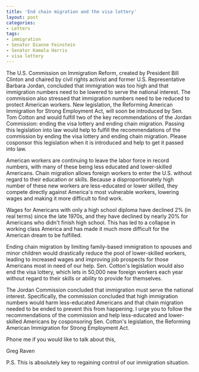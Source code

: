 ```yaml
---
title: 'End chain migration and the visa lottery'
layout: post
categories:
- Letters
tags:
- immigration
- Senator Dianne Feinstein
- Senator Kamala Harris
- visa lottery
---
```


The U.S. Commission on Immigration Reform, created by President Bill Clinton and chaired by civil rights activist and former U.S. Representative Barbara Jordan, concluded that immigration was too high and that immigration numbers need to be lowered to serve the national interest. The commission also stressed that immigration numbers need to be reduced to protect American workers. New legislation, the Reforming American Immigration for Strong Employment Act, will soon be introduced by Sen. Tom Cotton and would fulfill two of the key recommendations of the Jordan Commission: ending the visa lottery and ending chain migration. Passing this legislation into law would help to fulfill the recommendations of the commission by ending the visa lottery and ending chain migration. Please cosponsor this legislation when it is introduced and help to get it passed into law.

American workers are continuing to leave the labor force in record numbers, with many of these being less educated and lower-skilled Americans. Chain migration allows foreign workers to enter the U.S. without regard to their education or skills. Because a disproportionately high number of these new workers are less-educated or lower skilled, they compete directly against America's most vulnerable workers, lowering wages and making it more difficult to find work.

Wages for Americans with only a high school diploma have declined 2% (in real terms) since the late 1970s, and they have declined by nearly 20% for Americans who didn't finish high school. This has led to a collapse in working class America and has made it much more difficult for the American dream to be fulfilled.

Ending chain migration by limiting family-based immigration to spouses and minor children would drastically reduce the pool of lower-skilled workers, leading to increased wages and improving job prospects for those Americans most in need of our help. Sen. Cotton's legislation would also end the visa lottery, which lets in 50,000 new foreign workers each year without regard to their skills or ability to provide for themselves.

The Jordan Commission concluded that immigration must serve the national interest. Specifically, the commission concluded that high immigration numbers would harm less-educated Americans and that chain migration needed to be ended to prevent this from happening. I urge you to follow the recommendations of the commission and help less-educated and lower-skilled Americans by cosponsoring Sen. Cotton's legislation, the Reforming American Immigration for Strong Employment Act.

Phone me if you would like to talk about this,

Greg Raven

P.S. This is absolutely key to regaining control of our immigration situation.

